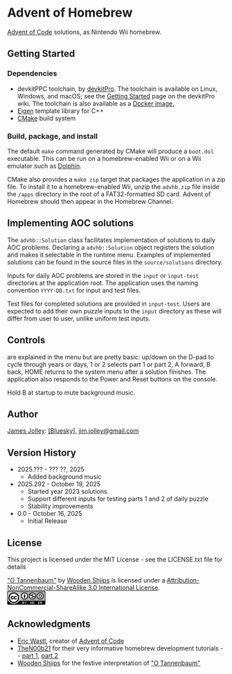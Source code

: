 # Advent of Homebrew

[Advent of Code](https://adventofcode.com/) solutions, as Nintendo Wii homebrew.

## Getting Started

### Dependencies

* devkitPPC toolchain, by [devkitPro](https://github.com/devkitpro). The toolchain is available on Linux, Windows, and macOS; see the [Getting Started](https://devkitpro.org/wiki/Getting_Started) page on the devkitPro wiki. The toolchain is also available as a [Docker image.](https://hub.docker.com/r/devkitpro/devkitppc)
* [Eigen](https://eigen.tuxfamily.org/index.php?title=Main_Page) template library for C++
* [CMake](https://cmake.org/) build system

### Build, package, and install

The default `make` command generated by CMake will produce a `boot.dol` executable. This can be run
on a homebrew-enabled Wii or on a Wii emulator such as [Dolphin](https://dolphin-emu.org/).

CMake also provides a `make zip` target that packages the application in a zip file. To install it
to a homebrew-enabled Wii, unzip the `advhb.zip` file inside the `/apps` directory in the root of a
FAT32-formatted SD card. Advent of Homebrew should then appear in the Homebrew Channel.

## Implementing AOC solutions

The `advhb::Solution` class facilitates implementation of solutions to daily AOC problems.
Declaring a `advhb::Solution` object registers the solution and makes it selectable in the runtime
menu. Examples of implemented solutions can be found in the source files in the `source/solutions`
directory.

Inputs for daily AOC problems are stored in the `input` or `input-test` directories at the
application root. The application uses the naming convention `YYYY-DD.txt` for input and test 
files. 

Test files for completed solutions are provided in `input-test`. Users are expected to add their
own puzzle inputs to the `input` directory as these will differ from user to user, unlike uniform
test inputs.

## Controls

are explained in the menu but are pretty basic: up/down on the D-pad to cycle through years or
days, 1 or 2 selects part 1 or part 2, A forward, B back, HOME returns to the system menu after a
solution finishes. The application also responds to the Power and Reset buttons on the console.

Hold B at startup to mute background music.

## Author

[James Jolley](https://jolley.co/): [\[Bluesky\]](https://bsky.app/profile/jolley.co), <jim.jolley@gmail.com>

## Version History

* 2025.??? - ??? ??, 2025
    * Added background music
* 2025.292 - October 19, 2025
    * Started year 2023 solutions
    * Support different inputs for testing parts 1 and 2 of daily puzzle
    * Stability improvements
* 0.0 - October 16, 2025
    * Initial Release

## License

This project is licensed under the MIT License - see the LICENSE.txt file for details

["O Tannenbaum"](https://freemusicarchive.org/music/Wooden_Shjips/Holiday_Cassingle/Wooden_Shjips_-_O_Tannenbaum/) by 
[Wooden Shjips](https://freemusicarchive.org/music/Wooden_Shjips/contact) is licensed under a
[Attribution-NonCommercial-ShareAlike 3.0 International License](https://creativecommons.org/licenses/by-nc-sa/3.0/).\
![Button for Creative Commons Attribution-NonCommercial-ShareAlike 3.0 International License](media/cclicense.png)

## Acknowledgments

* [Eric Wastl](https://was.tl/), creator of [Advent of Code](https://adventofcode.com/)
* [TheN00b21](https://www.youtube.com/@BackSoon...) for their very informative homebrew
development tutorials -- [part 1](https://youtu.be/noxGGdxHbDY?si=8WqETqBtIh5mwfLW), 
[part 2](https://youtu.be/B2FMitU0AOI?si=rF7TCyn2bXLos1TN)
* [Wooden Shjips](https://freemusicarchive.org/music/Wooden_Shjips/contact) for the
festive interpretation of 
["O Tannenbaum"](https://freemusicarchive.org/music/Wooden_Shjips/Holiday_Cassingle/Wooden_Shjips_-_O_Tannenbaum/)
